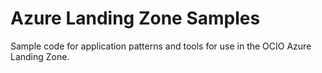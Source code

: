 # Azure Landing Zone Samples

Sample code for application patterns and tools for use in the OCIO Azure Landing Zone.
